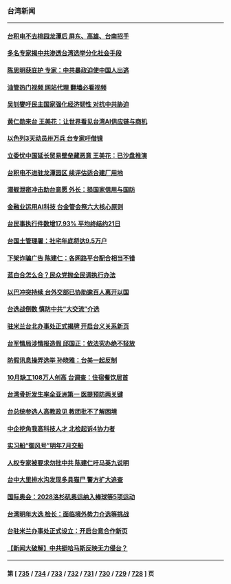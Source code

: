 ### 台湾新闻
---
#### [台积电不去桃园龙潭后 屏东、高雄、台南招手](../../pages/ncid1349361/n14097776.md?10182045) 
#### [多名专家揭中共渗透台湾选举分化社会手段](../../pages/ncid1349361/n14097236.md?10182045) 
#### [陈思明获庇护 专家：中共暴政迫使中国人出逃](../../pages/ncid1349361/n14096977.md?10182045) 
#### [油管热门视频 网站代理 翻墙必看视频](http://138.2.39.72:81/youtube.html?epic-marker?10182045)
#### [吴钊燮吁民主国家强化经济韧性 对抗中共胁迫](../../pages/ncid1349361/n14097238.md?10182045) 
#### [黄仁勋来台 王美花：让世界看见台湾AI供应链与商机](../../pages/ncid1349361/n14097230.md?10182045) 
#### [以色列3天动员卅万兵 台专家吁借镜](../../pages/ncid1349361/n14097224.md?10182045) 
#### [立委忧中国延长贸易壁垒藏恶意 王美花：已沙盘推演](../../pages/ncid1349361/n14097231.md?10182045) 
#### [台积电不进驻龙潭园区 续评估适合建厂用地](../../pages/ncid1349361/n14097222.md?10182045) 
#### [潜舰泄密冲击助台意愿 外长：损国家信用与国防](../../pages/ncid1349361/n14097217.md?10182045) 
#### [金融业运用AI科技 台金管会祭六大核心原则](../../pages/ncid1349361/n14097197.md?10182045) 
#### [台民事执行件数增17.93% 平均终结约21日](../../pages/ncid1349361/n14097198.md?10182045) 
#### [台国土管理署：社宅年底将达9.5万户](../../pages/ncid1349361/n14097173.md?10182045) 
#### [下架诈骗广告 陈建仁：各网路平台配合相当不错](../../pages/ncid1349361/n14097178.md?10182045) 
#### [蓝白合怎么合？民众党抛全民调执行办法](../../pages/ncid1349361/n14097180.md?10182045) 
#### [以巴冲突持续 台外交部已协助逾百人离开以国](../../pages/ncid1349361/n14097137.md?10182045) 
#### [台选战倒数 慎防中共“大交流”介选](../../pages/ncid1349361/n14097148.md?10182045) 
#### [驻米兰台北办事处正式揭牌 开启台义关系新页](../../pages/ncid1349361/n14097135.md?10182045) 
#### [台军情局涉情报造假 邱国正：依法究办绝不轻放](../../pages/ncid1349361/n14097131.md?10182045) 
#### [防假讯息操弄选举 孙晓雅：台美一起反制](../../pages/ncid1349361/n14097127.md?10182045) 
#### [10月缺工108万人创高 台调查：住宿餐饮居首](../../pages/ncid1349361/n14097125.md?10182045) 
#### [台湾骨折发生率全亚洲第一 医提预防两关键](../../pages/ncid1349361/n14097054.md?10182045) 
#### [台总统参选人高教政见 教团批不了解困境](../../pages/ncid1349361/n14097047.md?10182045) 
#### [中企挖角我高科技人才 北检起诉4协力者](../../pages/ncid1349361/n14097001.md?10182045) 
#### [实习船“御风号”明年7月交船](../../pages/ncid1349361/n14097002.md?10182045) 
#### [人权专家被要求勿批中共 陈建仁吁马英九说明](../../pages/ncid1349361/n14096922.md?10182045) 
#### [台中大里排水沟发现多具猫尸 警方扩大追查](../../pages/ncid1349361/n14097058.md?10182045) 
#### [国际奥会：2028洛杉矶奥运纳入棒球等5项运动](../../pages/ncid1349361/n14097035.md?10182045) 
#### [台湾明年大选 检长：面临境外势力介选等挑战](../../pages/ncid1349361/n14096810.md?10182045) 
#### [台驻米兰办事处正式设立：开启台意合作新页](../../pages/ncid1349361/n14096786.md?10182045) 
#### [【新闻大破解】中共挺哈马斯反映无力侵台？](../../pages/ncid1349361/n14096651.md?10182045) 

---
#### 第 [ [735](./735.md?10182045) / [734](./734.md?10182045) / [733](./733.md?10182045) / [732](./732.md?10182045) / [731](./731.md?10182045) / [730](./730.md?10182045) / [729](./729.md?10182045) / [728](./728.md?10182045) ] 页
